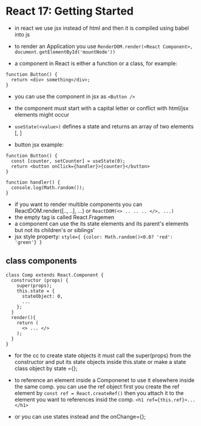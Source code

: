 # React 17: Getting Started

- in react we use jsx instead of html and then it is compiled using babel into js

- to render an Application you use `RenderDOM.render(<React Component>, document.getElementById('mountNode'))`
- a component in React is either a function or a class, for example:

```
function Button() {
  return <div> something</div>;
}
```

- you can use the component in jsx as `<Button />`
- the component must start with a capital letter or conflict with html/jsx elements might occur
- `useState(<value>)` defines a state and returns an array of two elements [<the elment itself>, <a setter function>]

- button jsx example:

```
function Button() {
  const [counter, setCounter] = useState(0);
  return <button onClick={handler}>{counter}</button>
}

function handler() {
  console.log(Math.random());
}
```

- if you want to render multible components you can ReactDOM.render([.., ..], ...) or `ReactDOM(<> .. .. .. </>, ...)`
- the empty tag is called React.Fragemen
- a component can use the its state elements and its parent's elements but not its children's or siblings'
- jsx style property: `style={ {color: Math.random()<0.8? 'red': 'green'} }`

## class components

```
class Comp extends React.Component {
  constructor (props) {
    super(props);
    this.state = {
      stateObject: 0,
      ...
    };
  }
  render(){
    return (
      <> ... </>
    );
  }
}
```

- for the cc to create state objects it must call the super(props) from the constructor and put its state objects
  inside this.state
  or
  make a state class object by state ={};

- to reference an element inside a Componenet to use it elsewhere inside the same comp. you can use the ref object
  first you create the ref element by `const ref = React.createRef()`
  then you attach it to the element you want to references insid the comp.
  `<h1 ref={this.ref}>...</h1>`

- or you can use states instead and the onChange={<function>};
